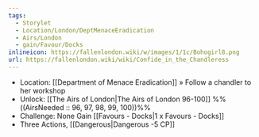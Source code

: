```yaml
---
tags:
  - Storylet
  - Location/London/DeptMenaceEradication
  - Airs/London
  - gain/Favour/Docks
inlineicon: https://fallenlondon.wiki/w/images/1/1c/Bohogirl8.png
url: https://fallenlondon.wiki/wiki/Confide_in_the_Chandleress
---
```

- Location: [[Department of Menace Eradication]] » Follow a chandler to her workshop
- Unlock: [[The Airs of London|The Airs of London 96-100]] %%((AirsNeeded :: 96, 97, 98, 99, 100))%%
- Challenge: None 
		Gain [[Favours - Docks|1 x Favours - Docks]]
- Three Actions, [[Dangerous|Dangerous -5 CP]]